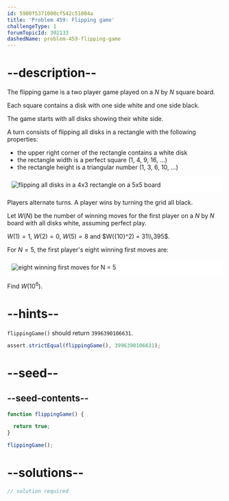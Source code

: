 ```yaml
---
id: 5900f5371000cf542c51004a
title: 'Problem 459: Flipping game'
challengeType: 1
forumTopicId: 302133
dashedName: problem-459-flipping-game
---
```


# --description--

The flipping game is a two player game played on a $N$ by $N$ square board.

Each square contains a disk with one side white and one side black.

The game starts with all disks showing their white side.

A turn consists of flipping all disks in a rectangle with the following properties:

- the upper right corner of the rectangle contains a white disk
- the rectangle width is a perfect square (1, 4, 9, 16, ...)
- the rectangle height is a triangular number (1, 3, 6, 10, ...)

<img alt="flipping all disks in a 4x3 rectangle on a 5x5 board" src="https://cdn.freecodecamp.org/curriculum/project-euler/flipping-game-1.png" style="background-color: white; padding: 10px; display: block; margin-right:auto; margin-left: auto;">

Players alternate turns. A player wins by turning the grid all black.

Let $W(N)$ be the number of winning moves for the first player on a $N$ by $N$ board with all disks white, assuming perfect play.

$W(1) = 1$, $W(2) = 0$, $W(5) = 8$ and $W({10}^2) = 31\\,395$.

For $N = 5$, the first player's eight winning first moves are:

<img alt="eight winning first moves for N = 5" src="https://cdn.freecodecamp.org/curriculum/project-euler/flipping-game-2.png" style="background-color: white; padding: 10px; display: block; margin-right:auto; margin-left: auto;">

Find $W({10}^6)$.

# --hints--

`flippingGame()` should return `3996390106631`.

```js
assert.strictEqual(flippingGame(), 3996390106631);
```

# --seed--

## --seed-contents--

```js
function flippingGame() {

  return true;
}

flippingGame();
```

# --solutions--

```js
// solution required
```
